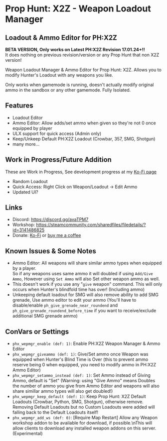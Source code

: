 # Prop Hunt: X2Z - Weapon Loadout Manager
## Loadout & Ammo Editor for PH:X2Z

**BETA VERSION, Only works on Latest PH:X2Z Revision 17.01.24+!!**  
It does nothing on previous revision/version or any Prop Hunt that non X2Z version!

Weapon Loadout Manager & Ammo Editor for Prop Hunt: X2Z.
Allows you to modify Hunter's Loadout with any weapons you like.

Only works when gamemode is running, doesn't actually modify original ammo in the sandbox or any other gamemode. Fully Isolated.

## Features
- Loadout Editor
- Ammo Editor: Allow adds/set ammo when given so they're not 0 once equipped by player
- ULX support for quick access (Admin only)
- Keep/Unkeep Default PH:X2Z Loadout (Crowbar, 357, SMG, Shotgun)
- many more...

## Work in Progress/Future Addition
These are Work in Progress, See development progress at my [Ko-Fi page](http://ko-fi.com/wolvindra)
- Random Loadout
- Quick Access: Right Click on Weapon/Loadout -> Edit Ammo
- Updated UI?


## Links

- Discord: https://discord.gg/avaTPM7
- Workshop: https://steamcommunity.com/sharedfiles/filedetails/?id=3141486825
- Donate: [Ko-Fi](http://ko-fi.com/wolvindra) or [buy me a coffee](https://www.buymeacoffee.com/wolvindra)


## Known Issues & Some Notes
- Ammo Editor: All weapons will share similar ammo types when equipped by a player.  
So if any weapons uses same ammo it will doubled if using `Add/Give Ammo`, However using `Set Ammo` will also Set other weapon ammo as well.
- This doesn't work if you use any "`give` weapon" command. This will only occurs when Hunter's blindfold time has over! (Including ammo)
- Unkeeping default loadout for SMG will also remove ability to add SMG grenade, Use ammo editor to edit your ammo (You'll have to disable/enable `ph_give_grenade_near_roundend` and `ph_give_grenade_roundend_before_time` if you want to receive/exclude additional SMG grenade ammo)


## ConVars or Settings

- `phx_wepmgr_enable (def: 1)`: Enable PH:X2Z Weapon Manager & Ammo Editor
- `phx_wepmgr_giveammo (def: 1)`: Give/Set ammo once Weapon was equipped when Hunter's Blind Time is Over (this to prevent ammo reserve being 0 when equipped, you need to modify ammo in PH:X2Z Ammo Editor)
- `phx_wepmgr_setammo_instead (def: 1)`: Set Ammo instead of Giving Ammo, default is "Set" (Warning: using "Give Ammo" means Doubles the number of ammo you give from Ammo Editor and weapons will also share simillar ammo types will also get doubled!)
- `phx_wepmgr_keep_default (def: 1)`: Keep Prop Hunt: X2Z Default Loadouts (Crowbar, Python, SMG, Shotgun), otherwise remove. Removing Default Loadouts but no Custom Loadouts were added will falling back to the Default Loadouts itself!
- `phx_wepmgr_add_ws (def: 0)`: [Require Map Restart] Allow any Weapon workshop addon to be available for download, if possible.\nThis will allow clients to download any installed weapon addons on this server. (Experimental)
